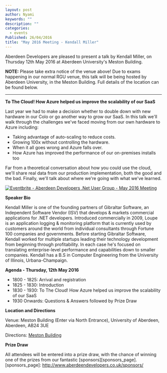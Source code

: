 ```yaml
---
layout: post
author: Nyami
keywords: ""
description: ""
categories:
  - events
Published: 26/04/2016
title: "May 2016 Meeting - Kendall Miller"
---
```

Aberdeen Developers are pleased to present a talk by Kendall Miller, on Thursday 12th May 2016 at Aberdeen University's Meston Building.

**NOTE:** Please take extra notice of the venue above!  Due to exams happening in our normal RGU venue, this talk will be being hosted by Aberdeen University, in the Meston Building.  Full details of the location can be found below.
***

**To The Cloud! How Azure helped us improve the scalability of our SaaS**

Last year we had to make a decision whether to double down with new hardware in our Colo or go another way to grow our SaaS. In this talk we'll walk through the challenges we've faced moving from our own hardware to Azure including:

+ Taking advantage of auto-scaling to reduce costs.
+ Growing 100x without controlling the hardware.
+ When it all goes wrong and Azure falls over.
+ How Azure has improved the performance of our on-premises installs too

Far from a theoretical conversation about how you could use the cloud, we'll share real data from our production implementation, both the good and the bad. Finally, we'll talk about where we're going with what we've learned.

[![Eventbrite - Aberdeen Developers .Net User Group - May 2016 Meeting](https://www.eventbrite.com/custombutton?eid=11987778769)](http://www.eventbrite.com/e/aberdeen-developers-net-user-group-may-2016-meeting-tickets-24846287916?aff=blog)

**Speaker Bio**

Kendall Miller is one of the founding partners of Gibraltar Software, an Independent Software Vendor (ISV) that develops & markets commercial applications for .NET developers. Introduced commercially in 2009, Loupe is an application logging & monitoring platform that is currently used by customers around the world from individual consultants through Fortune 100 companies and governments. Before starting Gibraltar Software, Kendall worked for multiple startups leading their technology development from beginning through profitability. In each case he's focused on translating enterprise-level performance and capabilities down to smaller companies. Kendall has a B.S in Computer Engineering from the University of Illinois, Urbana-Champaign.

**Agenda - Thursday, 12th May 2016**
+ 1800 - 1825: Arrival and registration
+ 1825 - 1830: Introduction
+ 1830 - 1930: To The Cloud! How Azure helped us improve the scalability of our SaaS
+ 1930 Onwards: Questions &amp; Answers followed by Prize Draw

**Location and Directions**

Venue: Meston Building (Enter via North Entrance), University of Aberdeen, Aberdeen, AB24 3UE


Directions: [Meston Building](https://www.google.com/maps/d/viewer?mid=zy5sr2VnGJ2w.khFsoArRBh_Y&hl=en)

**Prize Draw**

All attendees will be entered into a prize draw, with the chance of winning one of the prizes from our fantastic [sponsors][sponsors_page].
[sponsors_page]: http://www.aberdeendevelopers.co.uk/sponsors/
